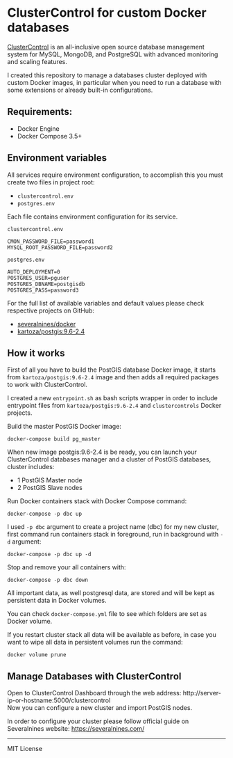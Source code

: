 # ClusterControl for custom Docker databases

[ClusterControl](https://severalnines.com/product/clustercontrol) is an all-inclusive open source database management system for MySQL, MongoDB, and PostgreSQL with advanced monitoring and scaling features.

I created this repository to manage a databases cluster deployed with custom Docker images, in particular when you need to run a database with some extensions or already built-in configurations.

## Requirements:

- Docker Engine
- Docker Compose 3.5+

## Environment variables

All services require environment configuration, to accomplish this you must create two files in project root:
- `clustercontrol.env`
- `postgres.env`

Each file contains environment configuration for its service.

`clustercontrol.env`
```
CMON_PASSWORD_FILE=password1
MYSQL_ROOT_PASSWORD_FILE=password2
```

`postgres.env`
```
AUTO_DEPLOYMENT=0
POSTGRES_USER=pguser
POSTGRES_DBNAME=postgisdb
POSTGRES_PASS=password3
```

For the full list of available variables and default values please check respective projects on GitHub:

- [severalnines/docker](https://github.com/severalnines/docker)
- [kartoza/postgis:9.6-2.4](https://github.com/kartoza/docker-postgis)

## How it works

First of all you have to build the PostGIS database Docker image, it starts from `kartoza/postgis:9.6-2.4` image and then adds all required packages to work with ClusterControl.

I created a new `entrypoint.sh` as bash scripts wrapper in order to include entrypoint files from `kartoza/postgis:9.6-2.4` and `clustercontrols` Docker projects.

Build the  master PostGIS Docker image:
```
docker-compose build pg_master 
```

When new image postgis:9.6-2.4 is be ready, you can launch your ClusterControl databases manager and a cluster of PostGIS databases, cluster includes:

- 1 PostGIS Master node
- 2 PostGIS Slave nodes

Run Docker containers stack with Docker Compose command:

```
docker-compose -p dbc up
```

I used `-p dbc` argument to create a project name (dbc) for my new cluster, first command run containers stack in foreground, run in background with `-d` argument:

```
docker-compose -p dbc up -d
```

Stop and remove your all containers with:

```
docker-compose -p dbc down
```

All important data, as well postgresql data, are stored and will be kept as persistent data in Docker volumes.  

You can check `docker-compose.yml` file to see which folders are set as Docker volume.

If you restart cluster stack all data will be available as before, in case you want to wipe all data in persistent volumes run the command:

```
docker volume prune
```

## Manage Databases with ClusterControl

Open to ClusterControl Dashboard through the web address: http://server-ip-or-hostname:5000/clustercontrol  
Now you can configure a new cluster and import PostGIS nodes.

In order to configure your cluster please follow official guide on Severalnines website: https://severalnines.com/

--------------------------------
MIT License


